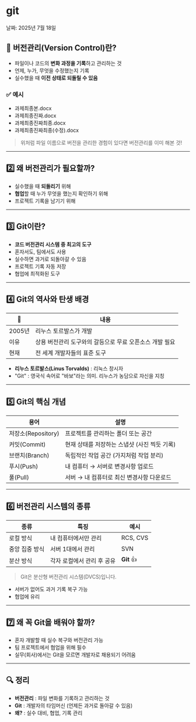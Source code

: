 # git

날짜: 2025년 7월 18일

## 🚀 버전관리(Version Control)란?

- 파일이나 코드의 **변화 과정을 기록**하고 관리하는 것
- 언제, 누가, 무엇을 수정했는지 기록
- 실수했을 때 **이전 상태로 되돌릴 수 있음**

### ✅ 예시

- 과제최종본.docx
- 과제최종진짜.docx
- 과제최종진짜최종.docx
- 과제최종진짜최종(수정).docx

> 위처럼 파일 이름으로 버전을 관리한 경험이 있다면 버전관리를 이미 해본 것!
> 

---

## 2️⃣ 왜 버전관리가 필요할까?

- 실수했을 때 **되돌리기** 위해
- **협업**할 때 누가 무엇을 했는지 확인하기 위해
- 프로젝트 기록을 남기기 위해

---

## 3️⃣ Git이란?

- **코드 버전관리 시스템 중 최고의 도구**
- 혼자서도, 팀에서도 사용
- 실수하면 과거로 되돌아갈 수 있음
- 프로젝트 기록 자동 저장
- 협업에 최적화된 도구

---

## 4️⃣ Git의 역사와 탄생 배경

| 📅 | 내용 |
| --- | --- |
| 2005년 | 리누스 토르발스가 개발 |
| 이유 | 상용 버전관리 도구와의 갈등으로 무료 오픈소스 개발 필요 |
| 현재 | 전 세계 개발자들의 표준 도구 |
- **리누스 토르발스(Linus Torvalds)** : 리눅스 창시자
- "Git" : 영국식 속어로 "바보"라는 의미. 리누스가 농담으로 자신을 지칭

---

## 5️⃣ Git의 핵심 개념

| 용어 | 설명 |
| --- | --- |
| 저장소(Repository) | 프로젝트를 관리하는 폴더 또는 공간 |
| 커밋(Commit) | 현재 상태를 저장하는 스냅샷 (사진 찍듯 기록) |
| 브랜치(Branch) | 독립적인 작업 공간 (가지처럼 작업 분리) |
| 푸시(Push) | 내 컴퓨터 → 서버로 변경사항 업로드 |
| 풀(Pull) | 서버 → 내 컴퓨터로 최신 변경사항 다운로드 |

---

## 6️⃣ 버전관리 시스템의 종류

| 종류 | 특징 | 예시 |
| --- | --- | --- |
| 로컬 방식 | 내 컴퓨터에서만 관리 | RCS, CVS |
| 중앙 집중 방식 | 서버 1대에서 관리 | SVN |
| 분산 방식 | 각자 로컬에서 관리 후 공유 | **Git** 👍 |

> Git은 분산형 버전관리 시스템(DVCS)입니다.
> 
- 서버가 없어도 과거 기록 복구 가능
- 협업에 유리

---

## 7️⃣ 왜 꼭 Git을 배워야 할까?

- 혼자 개발할 때 실수 복구와 버전관리 가능
- 팀 프로젝트에서 협업을 위해 필수
- 실무(회사)에서는 Git을 모르면 개발자로 채용되기 어려움

---

## 🔍 정리

- **버전관리** : 파일 변화를 기록하고 관리하는 것
- **Git** : 개발자의 타임머신 (언제든 과거로 돌아갈 수 있음)
- **왜?** : 실수 대비, 협업, 기록 관리